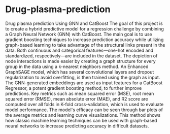 # Drug-plasma-prediction
Drug plasma prediction Using GNN and CatBoost
The goal of this project is to create a hybrid predictive model for a regression challenge by combining a Graph Neural Network (GNN) with CatBoost. The main goal is to use gradient boosting techniques to increase prediction accuracy while utilizing graph-based learning to take advantage of the structural links present in the data. Both continuous and categorical features—one-hot encoded and standardized, respectively—are included in the dataset. The depiction of node interactions is made easier by creating a graph structure for every group in the data using a k-nearest neighbors method. An Enhanced GraphSAGE model, which has several convolutional layers and dropout regularization to avoid overfitting, is then trained using the graph as input.
The GNN-generated embeddings are used as input features for a CatBoost Regressor, a potent gradient boosting method, to further improve predictions. Key metrics such as mean squared error (MSE), root mean squared error (RMSE), mean absolute error (MAE), and R2 score are computed over all folds in K-fold cross-validation, which is used to evaluate model performance. The model's efficacy can be seen through bar plots of the average metrics and learning curve visualizations. This method shows how classic machine learning techniques can be used with graph-based neural networks to increase predicting accuracy in difficult datasets.
